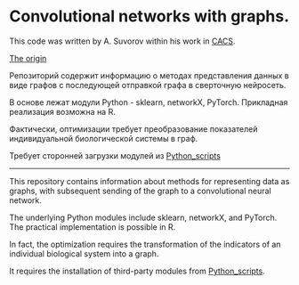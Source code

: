 # Convolutional networks with graphs.

This code was written by A. Suvorov within his work in [CACS](https://cacs.ai/).

[The origin](https://github.com/aysuvorov/cacs_testing/tree/main/Convo-network-with-graphs)

Репозиторий содержит информацию о методах представления данных в виде графов с последующей отправкой графа в сверточную нейросеть. 

В основе лежат модули Python - sklearn, networkX, PyTorch.
Прикладная реализация возможна на R.

Фактически, оптимизации требует преобразование показателей индивидуальной биологической системы в граф. 

Требует сторонней загрузки модулей из [Python_scripts](https://github.com/aysuvorov/medstats/tree/master/Python_scripts)

---

This repository contains information about methods for representing data as graphs, with subsequent sending of the graph to a convolutional neural network.

The underlying Python modules include sklearn, networkX, and PyTorch. The practical implementation is possible in R.

In fact, the optimization requires the transformation of the indicators of an individual biological system into a graph.

It requires the installation of third-party modules from [Python_scripts](https://github.com/aysuvorov/medstats/tree/master/Python_scripts).

